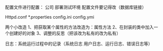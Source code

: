 配置文件进行配置：
公司  部署测试环境   配置文件要记得改（数据库链接）

Httpd.conf   *.properties  config.ini   config.ymi

两个小改造
1、把获取某个属性的方法改造为：属性方法
2、在封装的类中加入一个创建好的对象
3、调整的反思（把该改为私有的改为私有）

日志：系统运行过程中的记录（系统日志 用户日志、运行日志、错误日志等）


